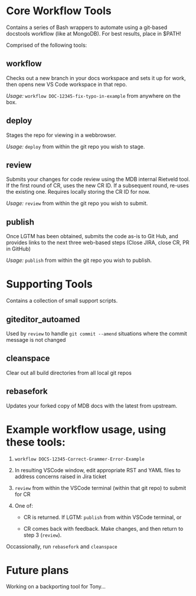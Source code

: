 # Core Workflow Tools
Contains a series of Bash wrappers to automate using a git-based docstools workflow (like at MongoDB). For best results, place in $PATH!

Comprised of the following tools:

## workflow
Checks out a new branch in your docs workspace and sets it up for work, then opens new VS Code workspace in that repo.

_Usage:_ `workflow DOC-12345-fix-typo-in-example` from anywhere on the box.

## deploy
Stages the repo for viewing in a webbrowser.

_Usage:_ `deploy` from within the git repo you wish to stage.

## review
Submits your changes for code review using the MDB internal Rietveld tool. If the first round of CR, uses the new CR ID. If a subsequent round, re-uses the existing one. Requires locally storing the CR ID for now.

_Usage:_ `review` from within the git repo you wish to submit.

## publish
Once LGTM has been obtained, submits the code as-is to Git Hub, and provides links to the next three web-based steps (Close JIRA, close CR, PR in GitHub)

_Usage:_ `publish` from within the git repo you wish to publish.

# Supporting Tools
Contains a collection of small support scripts.

## giteditor_autoamed
Used by `review` to handle `git commit --amend` situations where the commit message is not changed

## cleanspace
Clear out all build directories from all local git repos

## rebasefork
Updates your forked copy of MDB docs with the latest from upstream.

# Example workflow usage, using these tools:

1. `workflow DOCS-12345-Correct-Grammer-Error-Example`

2. In resulting VSCode window, edit appropriate RST and YAML files to address concerns raised in Jira ticket

3. `review` from within the VSCode terminal (within that git repo) to submit for CR

4. One of:

   - CR is returned. If LGTM: `publish` from within VSCode terminal, or

   - CR comes back with feedback. Make changes, and then return to step 3 (`review`).


Occassionally, run `rebasefork` and `cleanspace`

# Future plans
Working on a backporting tool for Tony...

